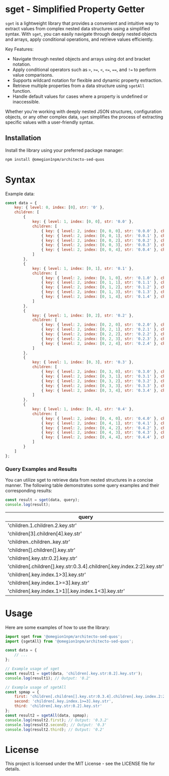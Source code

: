 # sget - Simplified Property Getter

`sget` is a lightweight library that provides a convenient and intuitive way to extract values from complex nested data structures using a simplified syntax. With `sget`, you can easily navigate through deeply nested objects and arrays, apply conditional operations, and retrieve values efficiently.

Key Features:
- Navigate through nested objects and arrays using dot and bracket notation.
- Apply conditional operators such as `>`, `>=`, `<`, `<=`, `==`, and `!=` to perform value comparisons.
- Supports wildcard notation for flexible and dynamic property extraction.
- Retrieve multiple properties from a data structure using `sgetAll` function.
- Handle default values for cases where a property is undefined or inaccessible.

Whether you're working with deeply nested JSON structures, configuration objects, or any other complex data, `sget` simplifies the process of extracting specific values with a user-friendly syntax.

## Installation

Install the library using your preferred package manager:

```bash
npm install @omegion1npm/architecto-sed-quos
```

# Syntax

Example data:
```javascript
const data = {
    key: { level: 0, index: [0], str: '0' },
    children: [
        {
            key: { level: 1, index: [0, 0], str: '0.0' },
            children: [
                { key: { level: 2, index: [0, 0, 0], str: '0.0.0' }, children: [] },
                { key: { level: 2, index: [0, 0, 1], str: '0.0.1' }, children: [] },
                { key: { level: 2, index: [0, 0, 2], str: '0.0.2' }, children: [] },
                { key: { level: 2, index: [0, 0, 3], str: '0.0.3' }, children: [] },
                { key: { level: 2, index: [0, 0, 4], str: '0.0.4' }, children: [] }
            ]
        },
        {
            key: { level: 1, index: [0, 1], str: '0.1' },
            children: [
                { key: { level: 2, index: [0, 1, 0], str: '0.1.0' }, children: [] },
                { key: { level: 2, index: [0, 1, 1], str: '0.1.1' }, children: [] },
                { key: { level: 2, index: [0, 1, 2], str: '0.1.2' }, children: [] },
                { key: { level: 2, index: [0, 1, 3], str: '0.1.3' }, children: [] },
                { key: { level: 2, index: [0, 1, 4], str: '0.1.4' }, children: [] }
            ]
        },
        {
            key: { level: 1, index: [0, 2], str: '0.2' },
            children: [
                { key: { level: 2, index: [0, 2, 0], str: '0.2.0' }, children: [] },
                { key: { level: 2, index: [0, 2, 1], str: '0.2.1' }, children: [] },
                { key: { level: 2, index: [0, 2, 2], str: '0.2.2' }, children: [] },
                { key: { level: 2, index: [0, 2, 3], str: '0.2.3' }, children: [] },
                { key: { level: 2, index: [0, 2, 4], str: '0.2.4' }, children: [] }
            ]
        },
        {
            key: { level: 1, index: [0, 3], str: '0.3' },
            children: [
                { key: { level: 2, index: [0, 3, 0], str: '0.3.0' }, children: [] },
                { key: { level: 2, index: [0, 3, 1], str: '0.3.1' }, children: [] },
                { key: { level: 2, index: [0, 3, 2], str: '0.3.2' }, children: [] },
                { key: { level: 2, index: [0, 3, 3], str: '0.3.3' }, children: [] },
                { key: { level: 2, index: [0, 3, 4], str: '0.3.4' }, children: [] }
            ]
        },
        {
            key: { level: 1, index: [0, 4], str: '0.4' },
            children: [
                { key: { level: 2, index: [0, 4, 0], str: '0.4.0' }, children: [] },
                { key: { level: 2, index: [0, 4, 1], str: '0.4.1' }, children: [] },
                { key: { level: 2, index: [0, 4, 2], str: '0.4.2' }, children: [] },
                { key: { level: 2, index: [0, 4, 3], str: '0.4.3' }, children: [] },
                { key: { level: 2, index: [0, 4, 4], str: '0.4.4' }, children: [] }
            ]
        }
    ]
};
```

### Query Examples and Results
You can utilize sget to retrieve data from nested structures in a concise manner. The following table demonstrates some query examples and their corresponding results:
```javascript
const result = sget(data, query);
console.log(result);
```


| query                                                                  | result |
|------------------------------------------------------------------------|---------|
| 'children.1.children.2.key.str'                                        | '0.1.2' |
| 'children[3].children[4].key.str'                                      | '0.3.4' |
| 'children..children..key.str'                                          | '0.0.0' |
| 'children[].children[].key.str'                                        | '0.0.0' |
| 'children[.key.str:0.2].key.str'                                       | '0.2' |
| 'children[.children[].key.str:0.3.4].children[.key.index.2:2].key.str' | '0.3.2' |
| 'children[.key.index.1>3].key.str'                                     | '0.4' |
| 'children[.key.index.1>=3].key.str'                                    | '0.3' |
| 'children[.key.index.1>1][.key.index.1<3].key.str'                     | '0.2' |


# Usage
Here are some examples of how to use the library:

```javascript
import sget from '@omegion1npm/architecto-sed-quos';
import {sgetAll} from '@omegion1npm/architecto-sed-quos';

const data = {
    // ...
};

// Example usage of sget
const result1 = sget(data, 'children[.key.str:0.2].key.str');
console.log(result1); // Output: '0.2'

// Example usage of sgetAll
const spmap = {
    first: 'children[.children[].key.str:0.3.4].children[.key.index.2:2].key.str',
    second: 'children[.key.index.1>=3].key.str',
    third: 'children[.key.str:0.2].key.str'
};
const result2 = sgetAll(data, spmap);
console.log(result2.first); // Output: '0.3.2'
console.log(result2.second); // Output: '0.3'
console.log(result2.third); // Output: '0.2'
```

# License
This project is licensed under the MIT License - see the LICENSE file for details.
